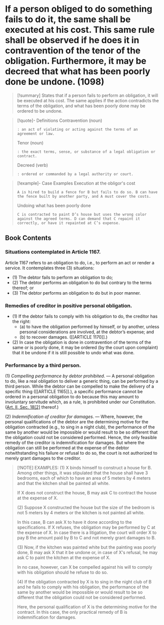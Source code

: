 # If a person obliged to do something fails to do it, the same shall be executed at his cost. This same rule shall be observed if he does it in contravention of the tenor of the obligation. Furthermore, it may be decreed that what has been poorly done be undone. (1098)

> [!summary] States that if a person fails to perform an obligation, it will be executed at his cost. The same applies if the action contradicts the terms of the obligation, and what has been poorly done may be ordered to be undone.

> [!quote]- Definitions
> Contravention (noun)
> ```
> : an act of violating or acting against the terms of an agreement or law.
> ```
> Tenor (noun)
> ```
> : the exact terms, sense, or substance of a legal obligation or contract.
> ```
> Decreed (verb)
> ```
> : ordered or commanded by a legal authority or court.
> ```

> [!example]- Case Examples
> Execution at the obligor's cost
> ```
> A is hired to build a fence for B but fails to do so. B can have the fence built by another party, and A must cover the costs.
> ```
> Undoing what has been poorly done
> ```
> C is contracted to paint D’s house but uses the wrong color against the agreed terms. D can demand that C repaint it correctly, or have it repainted at C’s expense.
> ```

## Book Contents

### Situations contemplated in Article 1167.
Article 1167 refers to an obligation to do, i.e., to perform an act or render a service. It contemplates three (3) situations:

- (1) The debtor fails to perform an obligation to do;
- (2) The debtor performs an obligation to do but contrary to the terms thereof; or
- (3) The debtor performs an obligation to do but in poor manner.

### Remedies of creditor in positive personal obligation.
- (1) If the debtor fails to comply with his obligation to do, the creditor has the right:
    - (a) to have the obligation performed by himself, or by another, unless personal considerations are involved, at the debtor’s expense; and
    - (b) to recover damages. ([[ARTICLE 1170]].)
- (2) In case the obligation is done in contravention of the terms of the same or is poorly done, it may be ordered (by the court upon complaint) that it be undone if it is still possible to undo what was done.

### Performance by a third person.

(1) *Compelling performance by debtor prohibited*. — A personal obligation to do, like a real obligation to deliver a generic thing, can be performed by a third person. While the debtor can be compelled to make the delivery of a specific thing ([[ARTICLE 1165]].), a specific performance cannot be ordered in a personal obligation to do because this may amount to involuntary servitude which, as a rule, is prohibited under our Constitution. ([Art. II, Sec. 18[2]](https://www.officialgazette.gov.ph/constitutions/1987-constitution/) thereof.)

(2) *Indemnification of creditor for damages*. — Where, however, the personal qualifications of the debtor are the determining motive for the obligation contracted (e.g., to sing in a night club), the performance of the same by another would be impossible or would result to be so different that the obligation could not be considered performed. Hence, the only feasible remedy of the creditor is indemnification for damages. But where the obligation can still be performed at the expense of the debtor notwithstanding his failure or refusal to do so, the court is not authorized to merely grant damages to the creditor.


> [!NOTE] EXAMPLES:
> (1) X binds himself to construct a house for B. Among other things, it was stipulated that the house shall have 3 bedrooms, each of which to have an area of 5 meters by 4 meters and that the kitchen shall be painted all white.
>
> If X does not construct the house, B may ask C to contract the house at the expense of X.
>
> (2) Suppose X constructed the house but the size of the bedroom is not 5 meters by 4 meters or the kitchen is not painted all white.
>
> In this case, B can ask X to have it done according to the specifications. If X refuses, the obligation may be performed by C at the expense of X. In case there is a litigation, the court will order X to pay B the amount paid by B to C and not merely grant damages to B.
>
> (3) Now, if the kitchen was painted white but the painting was poorly done, B may ask X that it be undone or, in case of X's refusal, he may ask C to paint the kitchen at the expense of X.
>
> In no case, however, can X be compelled against his will to comply with his obligation should he refuse to do so.
>
> (4) If the obligation contracted by X is to sing in the night club of B and he fails to comply with his obligation, the performance of the same by another would be impossible or would result to be so different that the obligation could not be considered performed.
> 
> Here, the personal qualification of X is the determining motive for the contract. In this case, the only practical remedy of B is indemnification for damages.